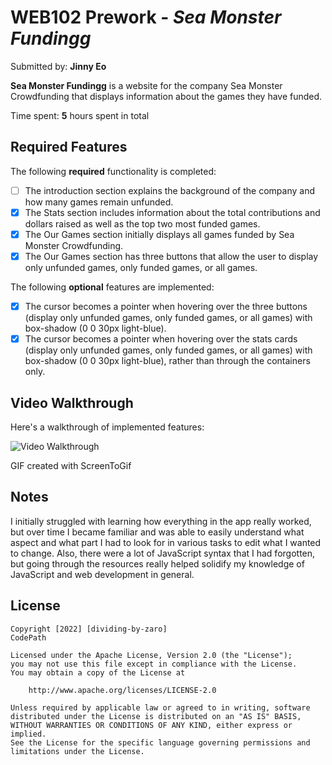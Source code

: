 # WEB102 Prework - *Sea Monster Fundingg*

Submitted by: **Jinny Eo**

**Sea Monster Fundingg** is a website for the company Sea Monster Crowdfunding that displays information about the games they have funded.

Time spent: **5** hours spent in total

## Required Features

The following **required** functionality is completed:

* [ ] The introduction section explains the background of the company and how many games remain unfunded.
* [X] The Stats section includes information about the total contributions and dollars raised as well as the top two most funded games.
* [X] The Our Games section initially displays all games funded by Sea Monster Crowdfunding.
* [X] The Our Games section has three buttons that allow the user to display only unfunded games, only funded games, or all games.

The following **optional** features are implemented:

* [X] The cursor becomes a pointer when hovering over the three buttons (display only unfunded games, only funded games, or all games) with box-shadow (0 0 30px light-blue).
* [X] The cursor becomes a pointer when hovering over the stats cards (display only unfunded games, only funded games, or all games) with box-shadow (0 0 30px light-blue), rather than through the containers only.

## Video Walkthrough

Here's a walkthrough of implemented features:

<img src='https://imgur.com/a/21u07Bt.gif' title='Video Walkthrough' width='' alt='Video Walkthrough' />

<!-- Replace this with whatever GIF tool you used! -->
GIF created with ScreenToGif
<!-- Recommended tools:
[Kap](https://getkap.co/) for macOS
[ScreenToGif](https://www.screentogif.com/) for Windows
[peek](https://github.com/phw/peek) for Linux. -->

## Notes

I initially struggled with learning how everything in the app really worked, but over time I became familiar and was able to easily understand what aspect and what part I had to look for 
in various tasks to edit what I wanted to change. Also, there were a lot of JavaScript syntax that I had forgotten, but going through the resources really helped solidify my knowledge of JavaScript and web development in general.

## License

    Copyright [2022] [dividing-by-zaro]
    CodePath

    Licensed under the Apache License, Version 2.0 (the "License");
    you may not use this file except in compliance with the License.
    You may obtain a copy of the License at

        http://www.apache.org/licenses/LICENSE-2.0

    Unless required by applicable law or agreed to in writing, software
    distributed under the License is distributed on an "AS IS" BASIS,
    WITHOUT WARRANTIES OR CONDITIONS OF ANY KIND, either express or implied.
    See the License for the specific language governing permissions and
    limitations under the License.
